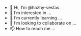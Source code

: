- 👋 Hi, I’m @hazhy-vestas
- 👀 I’m interested in ...
- 🌱 I’m currently learning ...
- 💞️ I’m looking to collaborate on ...
- 📫 How to reach me ...

<!---
hazhy-vestas/hazhy-vestas is a ✨ special ✨ repository because its `README.md` (this file) appears on your GitHub profile.
You can click the Preview link to take a look at your changes.
--->
